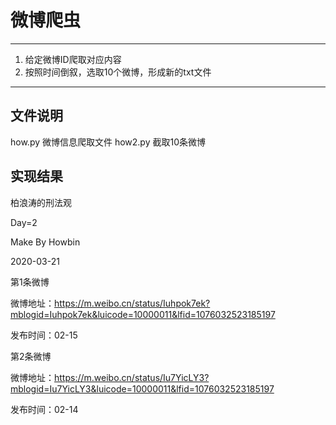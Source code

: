 # 微博爬虫

--- 
1. 给定微博ID爬取对应内容
2. 按照时间倒叙，选取10个微博，形成新的txt文件
---
## 文件说明
how.py 微博信息爬取文件
how2.py 截取10条微博

## 实现结果
柏浪涛的刑法观

Day=2

Make By Howbin

2020-03-21

第1条微博

微博地址：https://m.weibo.cn/status/Iuhpok7ek?mblogid=Iuhpok7ek&luicode=10000011&lfid=1076032523185197

发布时间：02-15

第2条微博

微博地址：https://m.weibo.cn/status/Iu7YicLY3?mblogid=Iu7YicLY3&luicode=10000011&lfid=1076032523185197

发布时间：02-14
